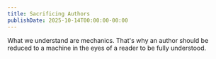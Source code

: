```yaml
---
title: Sacrificing Authors
publishDate: 2025-10-14T00:00:00-00:00
---
```


What we understand are mechanics. That's why an author should be reduced to a machine
in the eyes of a reader to be fully understood.
